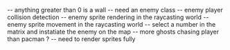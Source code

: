 -- anything greater than 0 is a wall
-- need an enemy class
-- enemy player collision detection
-- enemy sprite rendering in the raycasting world
-- enemy sprite movement in the raycasting world
-- select a number in the matrix and instatiate the enemy on the map
-- more ghosts chasing player than pacman ?
-- need to render sprites fully